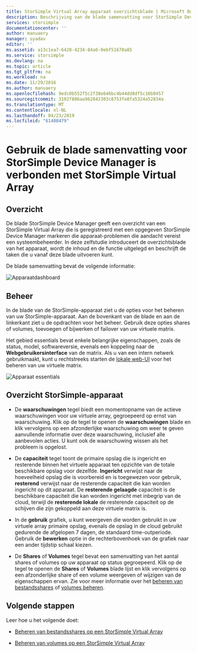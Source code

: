 ```yaml
---
title: StorSimple Virtual Array apparaat overzichtsblade | Microsoft Docs
description: Beschrijving van de blade samenvatting voor StorSimple Device Manager en wordt uitgelegd hoe u deze gebruiken voor het bewaken van de status van uw StorSimple Virtual Array.
services: storsimple
documentationcenter: ''
author: manuaery
manager: syadav
editor: ''
ms.assetid: a13c1ea7-6428-4234-84a6-0ebf51670a85
ms.service: storsimple
ms.devlang: na
ms.topic: article
ms.tgt_pltfrm: na
ms.workload: na
ms.date: 11/29/2016
ms.author: manuaery
ms.openlocfilehash: 9edc0b552f5c2f38e646bc4b44dd8df5c16b0457
ms.sourcegitcommit: 3102f886aa962842303c8753fe8fa5324a52834a
ms.translationtype: MT
ms.contentlocale: nl-NL
ms.lasthandoff: 04/23/2019
ms.locfileid: "61408479"
---
```

# <a name="use-the-device-summary-blade-for-storsimple-device-manager-connected-to-storsimple-virtual-array"></a>Gebruik de blade samenvatting voor StorSimple Device Manager is verbonden met StorSimple Virtual Array

## <a name="overview"></a>Overzicht

De blade StorSimple Device Manager geeft een overzicht van een StorSimple Virtual Array die is geregistreerd met een opgegeven StorSimple Device Manager markeren die apparaat-problemen die aandacht vereist een systeembeheerder. In deze zelfstudie introduceert de overzichtsblade van het apparaat, wordt de inhoud en de functie uitgelegd en beschrijft de taken die u vanaf deze blade uitvoeren kunt.

De blade samenvatting bevat de volgende informatie:

![Apparaatdashboard](./media/storsimple-virtual-array-device-summary/device-blade.png)



## <a name="management"></a>Beheer

In de blade van de StorSimple-apparaat ziet u de opties voor het beheren van uw StorSimple-apparaat. Aan de bovenkant van de blade en aan de linkerkant ziet u de opdrachten voor het beheer. Gebruik deze opties shares of volumes, toevoegen of bijwerken of failover van uw virtuele matrix.

Het gebied essentials bevat enkele belangrijke eigenschappen, zoals de status, model, softwareversie, evenals een koppeling naar de **Webgebruikersinterface** van de matrix. Als u van een intern netwerk gebruikmaakt, kunt u rechtstreeks starten de [lokale web-UI](storsimple-ova-web-ui-admin.md) voor het beheren van uw virtuele matrix.

![Apparaat essentials](./media/storsimple-virtual-array-device-summary/device-essentials.png)

## <a name="storsimple-device-summary"></a>Overzicht StorSimple-apparaat

* De **waarschuwingen** tegel biedt een momentopname van de actieve waarschuwingen voor uw virtuele array, gegroepeerd op ernst van waarschuwing. Klik op de tegel te openen de **waarschuwingen** blade en klik vervolgens op een afzonderlijke waarschuwing om weer te geven aanvullende informatie over deze waarschuwing, inclusief alle aanbevolen acties. U kunt ook de waarschuwing wissen als het probleem is opgelost.

* De **capaciteit** tegel toont de primaire opslag die is ingericht en resterende binnen het virtuele apparaat ten opzichte van de totale beschikbare opslag voor dezelfde. **Ingericht** verwijst naar de hoeveelheid opslag die is voorbereid en is toegewezen voor gebruik, **resterend** verwijst naar de resterende capaciteit die kan worden ingericht op dit apparaat. De **resterende gelaagde** capaciteit is de beschikbare capaciteit die kan worden ingericht met inbegrip van de cloud, terwijl de **resterende lokale** de resterende capaciteit op de schijven die zijn gekoppeld aan deze virtuele matrix is.

* In de **gebruik** grafiek, u kunt weergeven die worden gebruikt in uw virtuele array primaire opslag, evenals de opslag in de cloud gebruikt gedurende de afgelopen 7 dagen, de standaard time-outperiode. Gebruik de **bewerken** optie in de rechterbovenhoek van de grafiek naar een ander tijdstip schaal kiezen.

* De **Shares** of **Volumes** tegel bevat een samenvatting van het aantal shares of volumes op uw apparaat op status gegroepeerd. Klik op de tegel te openen de **Shares** of **Volumes** blade lijst en klik vervolgens op een afzonderlijke share of een volume weergeven of wijzigen van de eigenschappen ervan. Zie voor meer informatie over het [beheren van bestandsshares](storsimple-virtual-array-manage-shares.md) of [volumes beheren](storsimple-virtual-array-manage-volumes.md).

## <a name="next-steps"></a>Volgende stappen
Leer hoe u het volgende doet:
- [Beheren van bestandsshares op een StorSimple Virtual Array](storsimple-virtual-array-manage-shares.md)
    
- [Beheren van volumes op een StorSimple Virtual Array](storsimple-virtual-array-manage-volumes.md)

